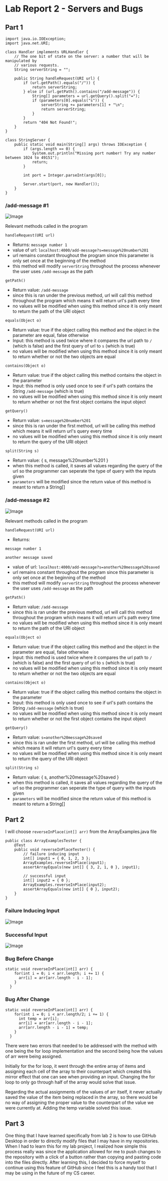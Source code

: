 # Lab Report 2 - Servers and Bugs
## Part 1
```
import java.io.IOException;
import java.net.URI;

class Handler implements URLHandler {
    // The one bit of state on the server: a number that will be manipulated by
    // various requests.
    String serverString = "";

    public String handleRequest(URI url) {
        if (url.getPath().equals("/")) {
            return serverString;
        } else if (url.getPath().contains("/add-message")) {
            String[] parameters = url.getQuery().split("=");
            if (parameters[0].equals("s")) {
                serverString += parameters[1] + "\n";
                return serverString;
            }
        }
        return "404 Not Found!";
    }
}

class StringServer {
    public static void main(String[] args) throws IOException {
        if (args.length == 0) {
            System.out.println("Missing port number! Try any number between 1024 to 49151");
            return;
        }

        int port = Integer.parseInt(args[0]);

        Server.start(port, new Handler());
    }
}
```

### /add-message #1

![Image](First_Saved_Message%20(2).png)

Relevant methods called in the program

`handleRequest(URI url)`

* Returns:
`message number 1`
* value of url: `localhost:4000/add-message?s=message%20number%201`
* url remains constant throughout the program since this parameter is only set once at the beginning of the method
* this method will modify `serverString` throughout the process whenever the user uses `/add-message` as the path

`getPath()`

* Return value: `/add-message`
* since this is ran under the previous method, url will call this method throughout the program which means it will return url's path every time
* no values will be modified when using this method since it is only meant to return the path of the URI object

`equals(Object o)`

* Return value: true if the object calling this method and the object in the parameter are equal, false otherwise
* Input: this method is used twice where it compares the url path to `/` (which is false) and the first query of url to `s` (which is true)
* no values will be modified when using this method since it is only meant to return whether or not the two objects are equal

`contains(Object o)`

* Return value: true if the object calling this method contains the object in the parameter
* Input: this method is only used once to see if url's path contains the String `/add-message` (which is true)
* no values will be modified when using this method since it is only meant to return whether or not the first object contains the input object

`getQuery()`

* Return value: `s=message%20number%201`
* since this is ran under the first method, url will be calling this method which means it will return url's query every time
* no values will be modified when using this method since it is only meant to return the query of the URI object

`split(String s)`

* Return value: { s, message%20number%201 }
* when this method is called, it saves all values regarding the query of the url so the programmer can seperate the type of query with the inputs given
* `parameters` will be modified since the return value of this method is meant to return a String[]

### /add-message #2

![Image](Second_Saved_Message.png)

Relevant methods called in the program

`handleRequest(URI url)`

* Returns:

```
message number 1

another message saved
```

* value of url: `localhost:4000/add-message?s=another%20message%20saved`
* url remains constant throughout the program since this parameter is only set once at the beginning of the method
* this method will modify `serverString` throughout the process whenever the user uses `/add-message` as the path

`getPath()`

* Return value: `/add-message`
* since this is ran under the previous method, url will call this method throughout the program which means it will return url's path every time
* no values will be modified when using this method since it is only meant to return the path of the URI object

`equals(Object o)`

* Return value: true if the object calling this method and the object in the parameter are equal, false otherwise
* Input: this method is used twice where it compares the url path to `/` (which is false) and the first query of url to `s` (which is true)
* no values will be modified when using this method since it is only meant to return whether or not the two objects are equal

`contains(Object o)`

* Return value: true if the object calling this method contains the object in the parameter
* Input: this method is only used once to see if url's path contains the String `/add-message` (which is true)
* no values will be modified when using this method since it is only meant to return whether or not the first object contains the input object

`getQuery()`

* Return value: `s=another%20message%20saved`
* since this is ran under the first method, url will be calling this method which means it will return url's query every time
* no values will be modified when using this method since it is only meant to return the query of the URI object

`split(String s)`

* Return value: { s, another%20message%20saved }
* when this method is called, it saves all values regarding the query of the url so the programmer can seperate the type of query with the inputs given
* `parameters` will be modified since the return value of this method is meant to return a String[]

## Part 2
I will choose `reverseInPlace(int[] arr)` from the ArrayExamples.java file

```
public class ArrayExamplesTester {
    @Test
    public void reverseInPlaceTester() {
        // failure inducing input
        int[] input1 = { 0, 1, 2, 3 };
        ArrayExamples.reverseInPlace(input1);
        assertArrayEquals(new int[] { 3, 2, 1, 0 }, input1);

        // successful input
        int[] input2 = { 0 };
        ArrayExamples.reverseInPlace(input2);
        assertArrayEquals(new int[] { 0 }, input2);
    }
}
```
### Failure Inducing Input

![Image](Failure_Inducing_Input_Resized.png)

### Successful Input

![Image](Successful_Input_Resized.png)

### Bug Before Change

```
static void reverseInPlace(int[] arr) {
    for(int i = 0; i < arr.length; i += 1) {
      arr[i] = arr[arr.length - i - 1];
    }
  }

```

### Bug After Change

```
static void reverseInPlace(int[] arr) {
    for(int i = 0; i < arr.length/2; i += 1) {
      int temp = arr[i];
      arr[i] = arr[arr.length - i - 1];
      arr[arr.length - i - 1] = temp;
    }
  }
```

There were two errors that needed to be addressed with the method with one being the for loop implementation and the second being how the values of arr were being assigned.

Initially for the for loop, it went through the entire array of items and assigning each cell of the array to their counterpart which created this mirror effect that one can see when providing an input. Changing the for loop to only go through half of the array would solve that issue.

Regarding the actual assignments of the values of arr itself, it never actually saved the value of the item being replaced in the array, so there would be no way of assigning the proper value to the counterpart of the value we were currently at. Adding the temp variable solved this issue.

## Part 3

One thing that I have learned specifically from lab 2 is how to use GitHub Desktop in order to directly modify files that I may have in my repositories. When I had to learn this for my lab project, I realized how simple this process really was since the application allowed for me to push changes to the repository with a click of a button rather than copying and pasting code into the files directly. After learning this, I decided to force myself to continue using this feature of GitHub since I feel this is a handy tool that I may be using in the future of my CS career.

